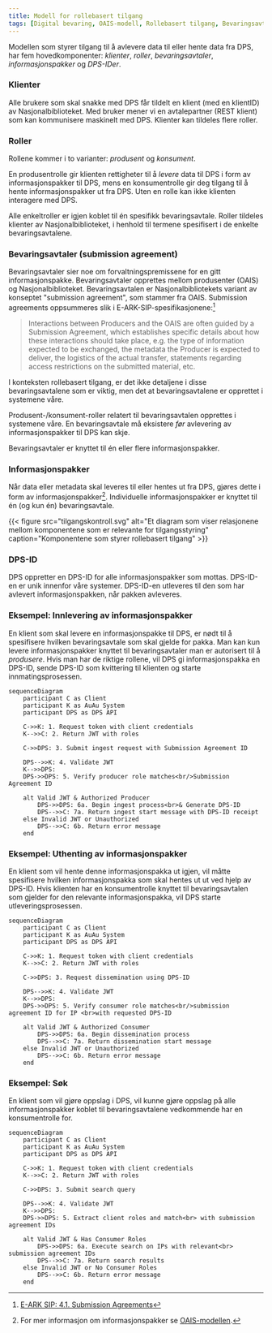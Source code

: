 ```yaml
---
title: Modell for rollebasert tilgang
tags: [Digital bevaring, OAIS-modell, Rollebasert tilgang, Bevaringsavtaler, Informasjonspakker, Autorisasjonssystemer, Tilgangsstyring, Digitale arkiv]
---
```


Modellen som styrer tilgang til å avlevere data til eller hente data fra DPS, har fem hovedkomponenter: *klienter*, *roller*, *bevaringsavtaler*, *informasjonspakker* og *DPS-IDer*.

### Klienter
Alle brukere som skal snakke med DPS får tildelt en klient (med en klientID) av Nasjonalbiblioteket.
Med bruker mener vi en avtalepartner (REST klient) som kan kommunisere maskinelt med DPS.
Klienter kan tildeles flere roller.

### Roller
Rollene kommer i to varianter: *produsent* og *konsument*.

En produsentrolle gir klienten rettigheter til å *levere* data til DPS i form av informasjonspakker til DPS, mens en konsumentrolle gir deg tilgang til å hente informasjonspakker ut fra DPS.
Uten en rolle kan ikke klienten interagere med DPS.

Alle enkeltroller er igjen koblet til én spesifikk bevaringsavtale.
Roller tildeles klienter av Nasjonalbiblioteket, i henhold til termene spesifisert i de enkelte bevaringsavtalene.

### Bevaringsavtaler (submission agreement)
Bevaringsavtaler sier noe om forvaltningspremissene for en gitt informasjonspakke. 
Bevaringsavtaler opprettes mellom produsenter (OAIS) og Nasjonalbiblioteket.
Bevaringsavtalen er Nasjonalbibliotekets variant av konseptet "submission agreement", som stammer fra OAIS. 
Submission agreements oppsummeres slik i E-ARK-SIP-spesifikasjonene:[^1]

> Interactions between Producers and the OAIS are often guided by a Submission Agreement, which establishes specific details about how these interactions should take place, e.g. the type of information expected to be exchanged, the metadata the Producer is expected to deliver, the logistics of the actual transfer, statements regarding access restrictions on the submitted material, etc.

I konteksten rollebasert tilgang, er det ikke detaljene i disse bevaringsavtalene som er viktig, men det at bevaringsavtalene er opprettet i systemene våre.

Produsent-/konsument-roller relatert til bevaringsavtalen opprettes i systemene våre.
En bevaringsavtale må eksistere *før* avlevering av informasjonspakker til DPS kan skje.

Bevaringsavtaler er knyttet til én eller flere informasjonspakker.

### Informasjonspakker
Når data eller metadata skal leveres til eller hentes ut fra DPS, gjøres dette i form av informasjonspakker[^2].
Individuelle informasjonspakker er knyttet til én (og kun én) bevaringsavtale.

{{< figure src="tilgangskontroll.svg" alt="Et diagram som viser relasjonene mellom komponentene som er relevante for tilgangsstyring" caption="Komponentene som styrer rollebasert tilgang" >}}

### DPS-ID
DPS oppretter en DPS-ID for alle informasjonspakker som mottas.
DPS-ID-en er unik innenfor våre systemer.
DPS-ID-en utleveres til den som har avlevert informasjonspakken, når pakken avleveres.

### Eksempel: Innlevering av informasjonspakker
En klient som skal levere en informasjonspakke til DPS, er nødt til å spesifisere hvilken bevaringsavtale som skal gjelde for pakka.
Man kan kun levere informasjonspakker knyttet til bevaringsavtaler man er autorisert til å *produsere*.
Hvis man har de riktige rollene, vil DPS gi informasjonspakka en DPS-ID, sende DPS-ID som kvittering til klienten og starte innmatingsprosessen.

```mermaid
sequenceDiagram
    participant C as Client
    participant K as AuAu System
    participant DPS as DPS API
    
    C->>K: 1. Request token with client credentials
    K-->>C: 2. Return JWT with roles
    
    C->>DPS: 3. Submit ingest request with Submission Agreement ID
    
    DPS-->>K: 4. Validate JWT
    K-->>DPS: 
    DPS->>DPS: 5. Verify producer role matches<br/>Submission Agreement ID
    
    alt Valid JWT & Authorized Producer
        DPS->>DPS: 6a. Begin ingest process<br>& Generate DPS-ID
        DPS-->>C: 7a. Return ingest start message with DPS-ID receipt
    else Invalid JWT or Unauthorized
        DPS-->>C: 6b. Return error message
    end
```

### Eksempel: Uthenting av informasjonspakker
En klient som vil hente denne informasjonspakka ut igjen, vil måtte spesifisere hvilken informasjonspakka som skal hentes ut ut ved hjelp av DPS-ID.
Hvis klienten har en konsumentrolle knyttet til bevaringsavtalen som gjelder for den relevante informasjonspakka, vil DPS starte utleveringsprosessen.

```mermaid
sequenceDiagram
    participant C as Client
    participant K as AuAu System
    participant DPS as DPS API
    
    C->>K: 1. Request token with client credentials
    K-->>C: 2. Return JWT with roles
    
    C->>DPS: 3. Request dissemination using DPS-ID
    
    DPS-->>K: 4. Validate JWT
    K-->>DPS: 
    DPS->>DPS: 5. Verify consumer role matches<br/>submission agreement ID for IP <br>with requested DPS-ID
    
    alt Valid JWT & Authorized Consumer
        DPS->>DPS: 6a. Begin dissemination process
        DPS-->>C: 7a. Return dissemination start message
    else Invalid JWT or Unauthorized
        DPS-->>C: 6b. Return error message
    end
```

### Eksempel: Søk
En klient som vil gjøre oppslag i DPS, vil kunne gjøre oppslag på alle informasjonspakker koblet til bevaringsavtalene vedkommende har en konsumentrolle for.

```mermaid
sequenceDiagram
    participant C as Client
    participant K as AuAu System
    participant DPS as DPS API
    
    C->>K: 1. Request token with client credentials
    K-->>C: 2. Return JWT with roles
    
    C->>DPS: 3. Submit search query
    
    DPS-->>K: 4. Validate JWT
    K-->>DPS: 
    DPS->>DPS: 5. Extract client roles and match<br> with submission agreement IDs
    
    alt Valid JWT & Has Consumer Roles
        DPS->>DPS: 6a. Execute search on IPs with relevant<br> submission agreement IDs
        DPS-->>C: 7a. Return search results
    else Invalid JWT or No Consumer Roles
        DPS-->>C: 6b. Return error message
    end
```

[^1]: [E-ARK SIP: 4.1. Submission Agreements](https://earksip.dilcis.eu/#submissionagreements)
[^2]: For mer informasjon om informasjonspakker se [OAIS-modellen](/nb/oais).
